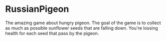 # RussianPigeon

The amazing game about hungry pigeon. The goal of the game is to collect as much as possible sunflower seeds that are falling down. You're lossing health for each seed that pass by the pigeon.
